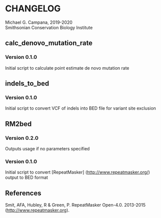 # CHANGELOG  
Michael G. Campana, 2019-2020  
Smithsonian Conservation Biology Institute  

## calc_denovo_mutation_rate  
### Version 0.1.0  
Initial script to calculate point estimate de novo mutation rate  

## indels_to_bed  
### Version 0.1.0  
Initial script to convert VCF of indels into BED file for variant site exclusion  

## RM2bed  
### Version 0.2.0  
Outputs usage if no parameters specified  

### Version 0.1.0  
Initial script to convert [RepeatMasker] (http://www.repeatmasker.org/) output to BED format  

## References
Smit, AFA, Hubley, R & Green, P. RepeatMasker Open-4.0. 2013-2015 (http://www.repeatmasker.org).  
